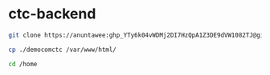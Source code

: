 # ctc-backend

```bash
git clone https://anuntawee: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@github.com/anuntawee/democomctc.git
```
```bash
cp ./democomctc /var/www/html/
```
```bash
cd /home
```
